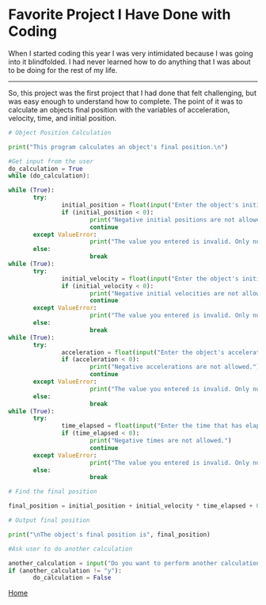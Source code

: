 # Favorite Project I Have Done with Coding
When I started coding this year I was very intimidated because I was going into it blindfolded. I had never learned how to do anything that I was about to be doing for the rest of my life.

---
So, this project was the first project that I had done that felt challenging, but was easy enough to understand how to complete. The point of it was to calculate an objects final position with the variables of acceleration, velocity, time, and initial position.

``` Python
# Object Position Calculation

print("This program calculates an object's final position.\n")

#Get input from the user
do_calculation = True
while (do_calculation):

while (True):
       try:
               initial_position = float(input("Enter the object's initial position: "))
               if (initial_position < 0):
                       print("Negative initial positions are not allowed.")
                       continue
       except ValueError:
                       print("The value you entered is invalid. Only numerical values are valid.")
       else:
                       break
while (True):
       try:
               initial_velocity = float(input("Enter the object's initial velocity: "))
               if (initial_velocity < 0):
                       print("Negative initial velocities are not allowed.")
                       continue
       except ValueError:
                       print("The value you entered is invalid. Only numerical values are valid.")
       else:
                       break
while (True):
       try:
               acceleration = float(input("Enter the object's acceleration: "))
               if (acceleration < 0):
                       print("Negative accelerations are not allowed.")
                       continue
       except ValueError:
                       print("The value you entered is invalid. Only numerical values are valid.")
       else:
                       break
while (True):
       try:
               time_elapsed = float(input("Enter the time that has elapsed: "))
               if (time_elapsed < 0):
                       print("Negative times are not allowed.")
                       continue
       except ValueError:
                       print("The value you entered is invalid. Only numerical values are valid.")
       else:
                       break

# Find the final position

final_position = initial_position + initial_velocity * time_elapsed + 0.5 * acceleration  * time_elapsed ** 2

# Output final position

print("\nThe object's final position is", final_position)

#Ask user to do another calculation

another_calculation = input("Do you want to perform another calculation? (y/n): ")
if (another_calculation != "y"):
       do_calculation = False
```

[Home](./README.md)
